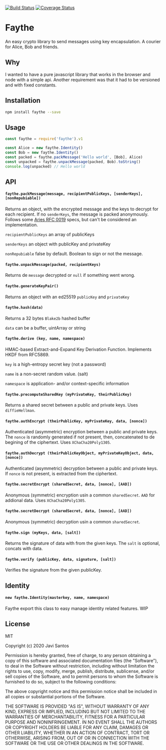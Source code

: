 [![Build Status](https://travis-ci.org/javisantos/faythe.svg?branch=master)](https://travis-ci.org/javisantos/faythe) [![Coverage Status](https://coveralls.io/repos/github/javisantos/faythe/badge.svg?branch=master)](https://coveralls.io/github/javisantos/faythe?branch=master)

# Faythe

An easy crypto library to send messages using key encapsulation. A courier for Alice, Bob and friends.

## Why

I wanted to have a pure javascript library that works in the browser and node with a simple api. Another requirement was that it had to be versioned and with fixed constants.

## Installation

```sh
npm install faythe --save
```

## Usage

```js
const faythe = require('faythe').v1

const Alice = new faythe.Identity()
const Bob = new faythe.Identity()
const packed = faythe.packMessage('Hello world', [Bob], Alice)
const unpacked = faythe.unpackMessage(packed, Bob).toString()
console.log(unpacked) // Hello world
```

## API

#### `faythe.packMessage(message, recipientPublicKeys, [senderKeys], [nonRepubiable])`

Returns an object, with the encrypted message and the keys to decrypt for each recipient. If no `senderKeys`, the message is packed anonymously. Follows some [Aries RFC 0019](https://github.com/hyperledger/aries-rfcs/blob/master/features/0019-encryption-envelope/README.md) specs, but can't be considered an implementation. 


`recipientPublicKeys` an array of publicKeys

`senderKeys` an object with publicKey and privateKey

`nonRepubiable` false by default. Boolean to sign or not the message. 


#### `faythe.unpackMessage(packed, recipientKeys)`

Returns de `message` decrypted or `null` if something went wrong.

#### `faythe.generateKeyPair()`

Returns an object with an ed25519 `publicKey` and `privateKey` 

#### `faythe.hash(data)`

Returns a 32 bytes `Blake2b` hashed buffer 

`data` can be a buffer, uintArray or string

#### `faythe.derive (key, name, namespace)`

HMAC-based Extract-and-Expand Key Derivation Function. Implements HKDF from RFC5869.

`key` is a high-entropy secret key (not a password)

`name` is a non-secret random value. (salt)

`namespace` is application- and/or context-specific information

#### `faythe.precomputeSharedKey (myPrivateKey, theirPublicKey)`

Returns a shared secret between a public and private keys. Uses `diffieHellman`.

#### `faythe.authEncrypt (theirPublicKey, myPrivateKey, data, [nonce])`

Authenticated (asymmetric) encryption between a public and private keys. The `nonce` is randomly generated if not present, then, concatenated to de begining of the ciphertext. Uses `XChaCha20Poly1305`.

#### `faythe.authDecrypt (theirPublicKeyObject, myPrivateKeyObject, data, [nonce])`

Authenticated (asymmetric) decryption between a public and private keys. If `nonce` is not present, is extracted from the ciphertext.

#### `faythe.secretEncrypt (sharedSecret, data, [nonce], [AAD])`

Anonymous (symmetric) encryption usin a common `sharedSecret`. `AAD` for addional data. Uses `XChaCha20Poly1305`.

#### `faythe.secretDecrypt (sharedSecret, data, [nonce], [AAD])`

Anonymous (symmetric) decryption usin a common `sharedSecret`.

#### `faythe.sign (myKeys, data, [salt])`

Returns the signature of data with from the given keys. The `salt` is optional, concats with data.

#### `faythe.verify (publicKey, data, signature, [salt])`

Verifies the signature from the given publicKey.

## Identity

#### `new faythe.Identity(masterkey, name, namespace)`

Faythe export this class to easy manage identity related features. WIP

## License

MIT

Copyright (c) 2020 Javi Santos

Permission is hereby granted, free of charge, to any person obtaining a copy
of this software and associated documentation files (the "Software"), to deal
in the Software without restriction, including without limitation the rights
to use, copy, modify, merge, publish, distribute, sublicense, and/or sell
copies of the Software, and to permit persons to whom the Software is
furnished to do so, subject to the following conditions:

The above copyright notice and this permission notice shall be included in all
copies or substantial portions of the Software.

THE SOFTWARE IS PROVIDED "AS IS", WITHOUT WARRANTY OF ANY KIND, EXPRESS OR
IMPLIED, INCLUDING BUT NOT LIMITED TO THE WARRANTIES OF MERCHANTABILITY,
FITNESS FOR A PARTICULAR PURPOSE AND NONINFRINGEMENT. IN NO EVENT SHALL THE
AUTHORS OR COPYRIGHT HOLDERS BE LIABLE FOR ANY CLAIM, DAMAGES OR OTHER
LIABILITY, WHETHER IN AN ACTION OF CONTRACT, TORT OR OTHERWISE, ARISING FROM,
OUT OF OR IN CONNECTION WITH THE SOFTWARE OR THE USE OR OTHER DEALINGS IN THE
SOFTWARE.
